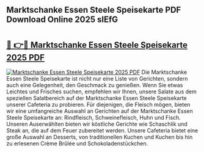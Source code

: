 ## Marktschanke Essen Steele Speisekarte PDF Download Online 2025 slEfG

# <h2><a href="http://gc6iho.nevu.top/?p=Marktschanke+Essen+Steele+Speisekarte">🔗 👉🔴 Marktschanke Essen Steele Speisekarte 2025 PDF</a></h2>

[![Marktschanke Essen Steele Speisekarte 2025 PDF](https://i.imgur.com/dBaPXMq.png)](http://gc6iho.nevu.top/?p=Marktschanke+Essen+Steele+Speisekarte)
Die Marktschanke Essen Steele Speisekarte ist nicht nur eine Liste von Gerichten, sondern auch eine Gelegenheit, den Geschmack zu genießen. Wenn Sie etwas Leichtes und Frisches suchen, empfehlen wir Ihnen, unsere Salate aus dem speziellen Salatbereich auf der Marktschanke Essen Steele Speisekarte unserer Cafeteria zu probieren. Für diejenigen, die Fleisch mögen, bieten wir eine umfangreiche Auswahl an Gerichten auf der Marktschanke Essen Steele Speisekarte an: Rindfleisch, Schweinefleisch, Huhn und Fisch. Unseren Auserwählten bieten wir köstliche Gerichte wie Schaschlik und Steak an, die auf dem Feuer zubereitet werden. Unsere Cafeteria bietet eine große Auswahl an Desserts, von traditionellen Kuchen und Kuchen bis hin zu erlesenen Crème Brûlée und Schokoladenstückchen.
